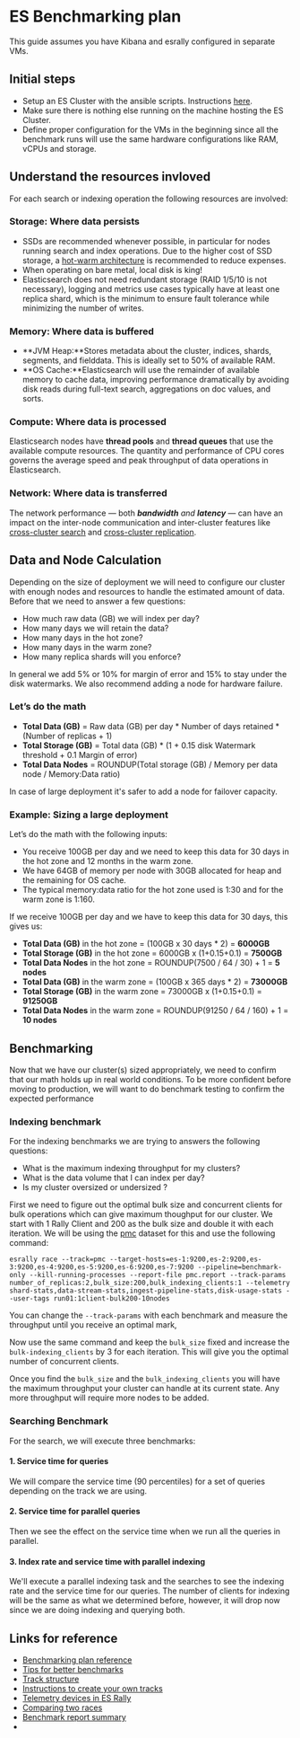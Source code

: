# ES Benchmarking plan
This guide assumes you have Kibana and esrally configured in separate VMs.


## Initial steps
- Setup an ES Cluster with the ansible scripts. Instructions [here](https://github.com/akarX23/intel-scripts/tree/master/elasticsearch).
- Make sure there is nothing else running on the machine hosting the ES Cluster.
- Define proper configuration for the VMs in the beginning since all the benchmark runs will use the same hardware configurations like RAM, vCPUs and storage.

## Understand the resources invloved

For each search or indexing operation the following resources are involved:

### **Storage**: Where data persists
-   SSDs are recommended whenever possible, in particular for nodes running search and index operations. Due to the higher cost of SSD storage, a  [hot-warm architecture](https://www.elastic.co/blog/implementing-hot-warm-cold-in-elasticsearch-with-index-lifecycle-management)  is recommended to reduce expenses.
-   When operating on bare metal, local disk is king!
-   Elasticsearch does not need redundant storage (RAID 1/5/10 is not necessary), logging and metrics use cases typically have at least one replica shard, which is the minimum to ensure fault tolerance while minimizing the number of writes.

### **Memory**: Where data is buffered

-   **JVM Heap:**Stores metadata about the cluster, indices, shards, segments, and fielddata. This is ideally set to 50% of available RAM.
-   **OS Cache:**Elasticsearch will use the remainder of available memory to cache data, improving performance dramatically by avoiding disk reads during full-text search, aggregations on doc values, and sorts.

### **Compute**: Where data is processed

Elasticsearch nodes have  **thread pools**  and **thread queues**  that use the available compute resources. The quantity and performance of CPU cores governs the average speed and peak throughput of data operations in Elasticsearch.

### **Network**: Where data is transferred

The network performance — both  _**bandwidth**_ _and_ _**latency**_  — can have an impact on the inter-node communication and inter-cluster features like  [cross-cluster search](https://www.elastic.co/guide/en/elasticsearch/reference/7.9/modules-cross-cluster-search.html)  and  [cross-cluster replication](https://www.elastic.co/guide/en/elasticsearch/reference/7.9/xpack-ccr.html).

## Data and Node Calculation
Depending on the size of deployment we will need to configure our cluster with enough nodes and resources to handle the estimated amount of data. Before that we need to answer a few questions:

-   How much raw data (GB) we will index per day?
-   How many days we will retain the data?
-   How many days in the hot zone?
-   How many days in the warm zone?
-   How many replica shards will you enforce?

In general we add 5% or 10% for margin of error and 15% to stay under the disk watermarks. We also recommend adding a node for hardware failure.
### Let’s do the math

-   **Total Data (GB)** = Raw data (GB) per day * Number of days retained * (Number of replicas + 1)
-   **Total Storage (GB)**  = Total data (GB) * (1 + 0.15 disk Watermark threshold + 0.1 Margin of error)
-   **Total Data Nodes**  = ROUNDUP(Total storage (GB) / Memory per data node / Memory:Data ratio)  
    
In case of large deployment it's safer to add a node for failover capacity. 

### Example: Sizing a large deployment

Let’s do the math with the following inputs:

-   You receive 100GB per day and we need to keep this data for 30 days in the hot zone and 12 months in the warm zone.
-   We have 64GB of memory per node with 30GB allocated for heap and the remaining for OS cache.
-   The typical memory:data ratio for the hot zone used is 1:30 and for the warm zone is 1:160.

If we receive 100GB per day and we have to keep this data for 30 days, this gives us:

-   **Total Data (GB)** in the  hot zone  = (100GB x 30 days * 2) =  **6000GB**
-   **Total Storage (GB)**  in the hot zone = 6000GB x (1+0.15+0.1) =  **7500GB**
-   **Total Data Nodes**  in the hot zone = ROUNDUP(7500 / 64 / 30) + 1 =  **5 nodes**
-   **Total Data (GB)**  in the  warm zone  = (100GB x 365 days * 2) =  **73000GB**
-   **Total Storage (GB)**  in the warm zone = 73000GB x (1+0.15+0.1) =  **91250GB**
-   **Total Data Nodes**  in the warm zone = ROUNDUP(91250 / 64 / 160) + 1 =  **10 nodes**
## Benchmarking
Now that we have our cluster(s) sized appropriately, we need to confirm that our math holds up in real world conditions. To be more confident before moving to production, we will want to do benchmark testing to confirm the expected performance

### Indexing benchmark

For the indexing benchmarks we are trying to answers the following questions:

-   What is the maximum indexing throughput for my clusters?
-   What is the data volume that I can index per day?
-   Is my cluster oversized or undersized ?

First we need to figure out the optimal bulk size and concurrent clients for bulk operations which can give maximum thoughput for our cluster. We start with 1 Rally Client and 200 as the bulk size and double it with each iteration. We will be using the [pmc](https://github.com/elastic/rally-tracks/tree/master/pmc) dataset for this and use the following command:
```
esrally race --track=pmc --target-hosts=es-1:9200,es-2:9200,es-3:9200,es-4:9200,es-5:9200,es-6:9200,es-7:9200 --pipeline=benchmark-only --kill-running-processes --report-file pmc.report --track-params number_of_replicas:2,bulk_size:200,bulk_indexing_clients:1 --telemetry shard-stats,data-stream-stats,ingest-pipeline-stats,disk-usage-stats --user-tags run01:1client-bulk200-10nodes
```
You can change the `--track-params` with each benchmark and measure the throughput until you receive an optimal mark,

Now use the same command and keep the `bulk_size` fixed and increase the `bulk-indexing_clients` by 3 for each iteration. This will give you the optimal number of concurrent clients. 

Once you find the `bulk_size` and the `bulk_indexing_clients` you will have the maximum throughput your cluster can handle at its current state. Any more throughput will require more nodes to be added.

### Searching Benchmark
For the search, we will execute three benchmarks:

#### 1. Service time for queries

We will compare the service time (90 percentiles) for a set of queries depending on the track we are using.	
#### 2. Service time for parallel queries

Then we see the effect on the service time when we run all the queries in parallel.
#### 3. Index rate and service time with parallel indexing

We'll execute a  parallel  indexing task and the searches to see the indexing rate and the service time for our queries. The number of clients for indexing will be the same as what we determined before, however, it will drop now since we are doing indexing and querying both.

## Links for reference
- [Benchmarking plan reference](https://www.elastic.co/blog/benchmarking-and-sizing-your-elasticsearch-cluster-for-logs-and-metrics)
- [Tips for better benchmarks](https://www.elastic.co/blog/seven-tips-for-better-elasticsearch-benchmarks)
- [Track structure](https://esrally.readthedocs.io/en/2.8.0/track.html)
- [Instructions to create your own tracks](https://esrally.readthedocs.io/en/stable/adding_tracks.html#)
- [Telemetry devices in ES Rally](https://esrally.readthedocs.io/en/stable/telemetry.html)
- [Comparing two races](https://esrally.readthedocs.io/en/stable/tournament.html)
- [Benchmark report summary](https://esrally.readthedocs.io/en/stable/summary_report.html)
- 
